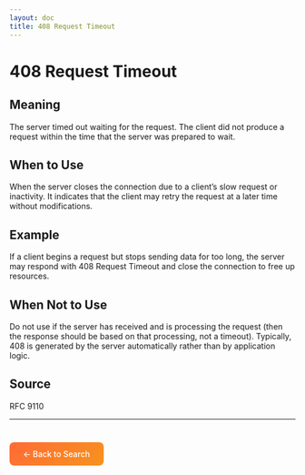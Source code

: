 ```yaml
---
layout: doc
title: 408 Request Timeout
---
```


# 408 Request Timeout

## Meaning

The server timed out waiting for the request. The client did not produce a request within the time that the server was prepared to wait.

## When to Use

When the server closes the connection due to a client’s slow request or inactivity. It indicates that the client may retry the request at a later time without modifications.

## Example

If a client begins a request but stops sending data for too long, the server may respond with 408 Request Timeout and close the connection to free up resources.

## When Not to Use

Do not use if the server has received and is processing the request (then the response should be based on that processing, not a timeout). Typically, 408 is generated by the server automatically rather than by application logic.

## Source

RFC 9110

---

<div style="margin-top: 40px;">
  <a href="/" style="display: inline-block; padding: 12px 24px; background: linear-gradient(135deg, #ff6b35, #f7931e); color: white; text-decoration: none; border-radius: 8px; font-weight: 500;">← Back to Search</a>
</div>
